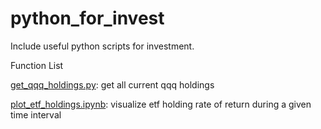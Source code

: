 # python_for_invest

Include useful python scripts for investment.

  Function List
  
  [get_qqq_holdings.py](https://github.com/mrxinvest/python_for_invest/blob/main/get_qqq_holdings.py): get all current qqq holdings
  
  [plot_etf_holdings.ipynb](https://github.com/mrxinvest/python_for_invest/blob/main/plot_etf_holdings.ipynb): visualize etf holding rate of return during a given time interval
